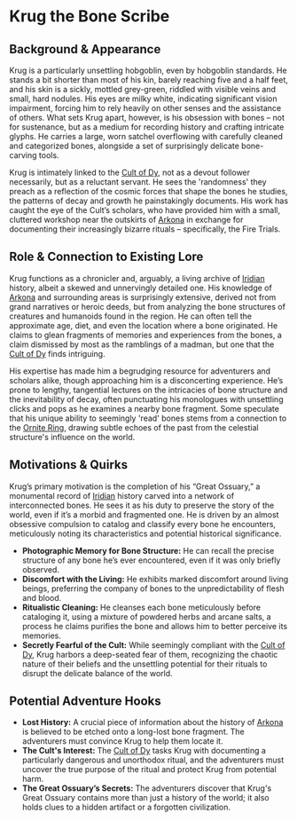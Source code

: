 # Krug the Bone Scribe

## Background & Appearance

Krug is a particularly unsettling hobgoblin, even by hobgoblin standards. He stands a bit shorter than most of his kin, barely reaching five and a half feet, and his skin is a sickly, mottled grey-green, riddled with visible veins and small, hard nodules. His eyes are milky white, indicating significant vision impairment, forcing him to rely heavily on other senses and the assistance of others. What sets Krug apart, however, is his obsession with bones – not for sustenance, but as a medium for recording history and crafting intricate glyphs. He carries a large, worn satchel overflowing with carefully cleaned and categorized bones, alongside a set of surprisingly delicate bone-carving tools.

Krug is intimately linked to the [Cult of Dy](/structure/society/factions/cult-of-dy.md), not as a devout follower necessarily, but as a reluctant servant. He sees the 'randomness' they preach as a reflection of the cosmic forces that shape the bones he studies, the patterns of decay and growth he painstakingly documents. His work has caught the eye of the Cult’s scholars, who have provided him with a small, cluttered workshop near the outskirts of [Arkona](/generated/city/arkona.md) in exchange for documenting their increasingly bizarre rituals – specifically, the Fire Trials.

## Role & Connection to Existing Lore

Krug functions as a chronicler and, arguably, a living archive of [Iridian](/being/species/iridian.md) history, albeit a skewed and unnervingly detailed one. His knowledge of [Arkona](/generated/city/arkona.md) and surrounding areas is surprisingly extensive, derived not from grand narratives or heroic deeds, but from analyzing the bone structures of creatures and humanoids found in the region. He can often tell the approximate age, diet, and even the location where a bone originated. He claims to glean fragments of memories and experiences from the bones, a claim dismissed by most as the ramblings of a madman, but one that the [Cult of Dy](/structure/society/factions/cult-of-dy.md) finds intriguing.

His expertise has made him a begrudging resource for adventurers and scholars alike, though approaching him is a disconcerting experience. He’s prone to lengthy, tangential lectures on the intricacies of bone structure and the inevitability of decay, often punctuating his monologues with unsettling clicks and pops as he examines a nearby bone fragment. Some speculate that his unique ability to seemingly 'read' bones stems from a connection to the [Ornite Ring](/geography/scale/ornite-ring.md), drawing subtle echoes of the past from the celestial structure's influence on the world.

## Motivations & Quirks

Krug’s primary motivation is the completion of his “Great Ossuary,” a monumental record of [Iridian](/being/species/iridian.md) history carved into a network of interconnected bones. He sees it as his duty to preserve the story of the world, even if it’s a morbid and fragmented one. He is driven by an almost obsessive compulsion to catalog and classify every bone he encounters, meticulously noting its characteristics and potential historical significance.

*   **Photographic Memory for Bone Structure:**  He can recall the precise structure of any bone he’s ever encountered, even if it was only briefly observed. 
*   **Discomfort with the Living:** He exhibits marked discomfort around living beings, preferring the company of bones to the unpredictability of flesh and blood. 
*   **Ritualistic Cleaning:**  He cleanses each bone meticulously before cataloging it, using a mixture of powdered herbs and arcane salts, a process he claims purifies the bone and allows him to better perceive its memories. 
*   **Secretly Fearful of the Cult:** While seemingly compliant with the [Cult of Dy](/structure/society/factions/cult-of-dy.md), Krug harbors a deep-seated fear of them, recognizing the chaotic nature of their beliefs and the unsettling potential for their rituals to disrupt the delicate balance of the world.

## Potential Adventure Hooks

*   **Lost History:**  A crucial piece of information about the history of [Arkona](/generated/city/arkona.md) is believed to be etched onto a long-lost bone fragment. The adventurers must convince Krug to help them locate it.
*   **The Cult's Interest:** The [Cult of Dy](/structure/society/factions/cult-of-dy.md) tasks Krug with documenting a particularly dangerous and unorthodox ritual, and the adventurers must uncover the true purpose of the ritual and protect Krug from potential harm.
*   **The Great Ossuary’s Secrets:**  The adventurers discover that Krug's Great Ossuary contains more than just a history of the world; it also holds clues to a hidden artifact or a forgotten civilization.
